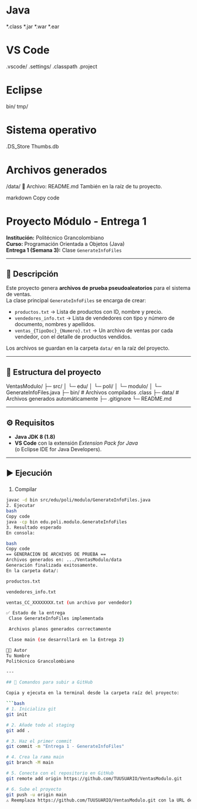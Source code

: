 # Java
*.class
*.jar
*.war
*.ear

# VS Code
.vscode/
.settings/
.classpath
.project

# Eclipse
bin/
tmp/

# Sistema operativo
.DS_Store
Thumbs.db

# Archivos generados
/data/
📄 Archivo: README.md
También en la raíz de tu proyecto.

markdown
Copy code
# Proyecto Módulo - Entrega 1
**Institución:** Politécnico Grancolombiano  
**Curso:** Programación Orientada a Objetos (Java)  
**Entrega 1 (Semana 3):** Clase `GenerateInfoFiles`

---

## 📌 Descripción
Este proyecto genera **archivos de prueba pseudoaleatorios** para el sistema de ventas.  
La clase principal `GenerateInfoFiles` se encarga de crear:

- `productos.txt` → Lista de productos con ID, nombre y precio.  
- `vendedores_info.txt` → Lista de vendedores con tipo y número de documento, nombres y apellidos.  
- `ventas_{TipoDoc}_{Numero}.txt` → Un archivo de ventas por cada vendedor, con el detalle de productos vendidos.  

Los archivos se guardan en la carpeta `data/` en la raíz del proyecto.

---

## 📂 Estructura del proyecto
VentasModulo/
├─ src/
│ └─ edu/
│ └─ poli/
│ └─ modulo/
│ └─ GenerateInfoFiles.java
├─ bin/ # Archivos compilados .class
├─ data/ # Archivos generados automáticamente
├─ .gitignore
└─ README.md

---

## ⚙️ Requisitos
- **Java JDK 8 (1.8)**  
- **VS Code** con la extensión *Extension Pack for Java*  
  (o Eclipse IDE for Java Developers).  

---

## ▶️ Ejecución

### 
1. Compilar
```bash
javac -d bin src/edu/poli/modulo/GenerateInfoFiles.java
2. Ejecutar
bash
Copy code
java -cp bin edu.poli.modulo.GenerateInfoFiles
3. Resultado esperado
En consola:

bash
Copy code
== GENERACION DE ARCHIVOS DE PRUEBA ==
Archivos generados en: .../VentasModulo/data
Generación finalizada exitosamente.
En la carpeta data/:

productos.txt

vendedores_info.txt

ventas_CC_XXXXXXXX.txt (un archivo por vendedor)

✅ Estado de la entrega
 Clase GenerateInfoFiles implementada

 Archivos planos generados correctamente

 Clase main (se desarrollará en la Entrega 2)

👨‍💻 Autor
Tu Nombre
Politécnico Grancolombiano

---

## 🚀 Comandos para subir a GitHub

Copia y ejecuta en la terminal desde la carpeta raíz del proyecto:

```bash
# 1. Inicializa git
git init

# 2. Añade todo al staging
git add .

# 3. Haz el primer commit
git commit -m "Entrega 1 - GenerateInfoFiles"

# 4. Crea la rama main
git branch -M main

# 5. Conecta con el repositorio en GitHub
git remote add origin https://github.com/TUUSUARIO/VentasModulo.git

# 6. Sube el proyecto
git push -u origin main
⚠️ Reemplaza https://github.com/TUUSUARIO/VentasModulo.git con la URL de tu propio repositorio en GitHub.

